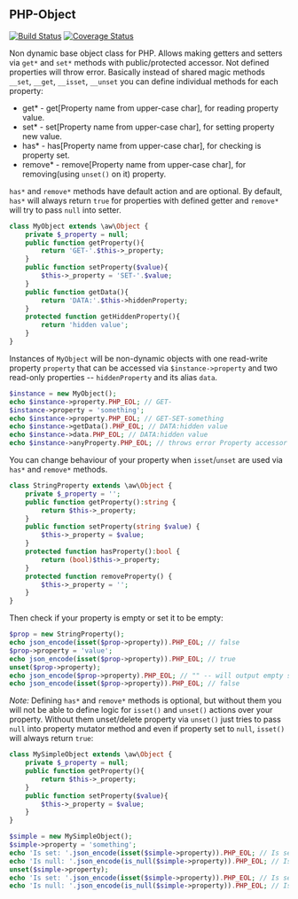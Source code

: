 ## PHP-Object
[![Build Status](https://travis-ci.org/burdiuz/php-object.svg?branch=master)](https://travis-ci.org/burdiuz/php-object)
[![Coverage Status](https://coveralls.io/repos/burdiuz/php-object/badge.svg?branch=master&service=github)](https://coveralls.io/github/burdiuz/php-object?branch=master)

Non dynamic base object class for PHP. Allows making getters and setters via `get*` and `set*` methods with public/protected accessor. Not defined properties will throw error.
Basically instead of shared magic methods `__set`, `__get`, `__isset`, `__unset` you can define individual methods for each property:
* get* - get[Property name from upper-case char], for reading property value.
* set* - set[Property name from upper-case char], for setting property new value.
* has* - has[Property name from upper-case char], for checking is property set.
* remove* - remove[Property name from upper-case char], for removing(using `unset()` on it) property.  

`has*` and `remove*` methods have default action and are optional. By default, `has*` will always return `true` for properties with defined getter and `remove*` will try to pass `null` into setter.

```php
class MyObject extends \aw\Object {
    private $_property = null;
    public function getProperty(){
        return 'GET-'.$this->_property;
    }
    public function setProperty($value){
        $this->_property = 'SET-'.$value;
    }
    public function getData(){
        return 'DATA:'.$this->hiddenProperty;
    }
    protected function getHiddenProperty(){
        return 'hidden value';
    }
}
```
Instances of `MyObject` will be non-dynamic objects with one read-write property `property` that can be accessed via `$instance->property` and two read-only properties -- `hiddenProperty` and its alias `data`.
```php
$instance = new MyObject();
echo $instance->property.PHP_EOL; // GET-
$instance->property = 'something';
echo $instance->property.PHP_EOL; // GET-SET-something
echo $instance->getData().PHP_EOL; // DATA:hidden value
echo $instance->data.PHP_EOL; // DATA:hidden value
echo $instance->anyProperty.PHP_EOL; // throws error Property accessor "anyProperty" not found.
```
You can change behaviour of your property when `isset`/`unset` are used via `has*` and `remove*` methods.
```php
class StringProperty extends \aw\Object {
    private $_property = '';
    public function getProperty():string {
        return $this->_property;
    }
    public function setProperty(string $value) {
        $this->_property = $value;
    }
    protected function hasProperty():bool {
        return (bool)$this->_property;
    }
    protected function removeProperty() {
        $this->_property = '';
    }
}
```
Then check if your property is empty or set it to be empty:
```php
$prop = new StringProperty();
echo json_encode(isset($prop->property)).PHP_EOL; // false
$prop->property = 'value';
echo json_encode(isset($prop->property)).PHP_EOL; // true
unset($prop->property);
echo json_encode($prop->property).PHP_EOL; // "" -- will output empty string in JSON format
echo json_encode(isset($prop->property)).PHP_EOL; // false
```
*Note:* Defining `has*` and `remove*` methods is optional, but without them you will not be able to define logic for `isset()` and `unset()` actions over your property.  Without them unset/delete property via `unset()` just tries to pass `null` into property mutator method and even if property set to `null`, `isset()` will always return `true`:
```php
class MySimpleObject extends \aw\Object {
    private $_property = null;
    public function getProperty(){
        return $this->_property;
    }
    public function setProperty($value){
        $this->_property = $value;
    }
}

$simple = new MySimpleObject();
$simple->property = 'something';
echo 'Is set: '.json_encode(isset($simple->property)).PHP_EOL; // Is set: true
echo 'Is null: '.json_encode(is_null($simple->property)).PHP_EOL; // Is null: false
unset($simple->property);
echo 'Is set: '.json_encode(isset($simple->property)).PHP_EOL; // Is set: true
echo 'Is null: '.json_encode(is_null($simple->property)).PHP_EOL; // Is null: true
```

